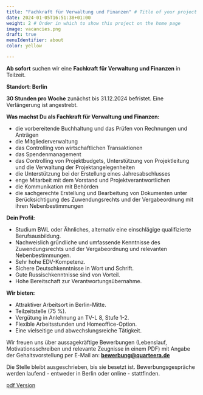 ```yaml
---
title: "Fachkraft für Verwaltung und Finanzen" # Title of your project
date: 2024-01-05T16:51:38+01:00
weight: 2 # Order in which to show this project on the home page
image: vacancies.png
draft: true
menuIdentifier: about
color: yellow

---
```

**Ab sofort** suchen wir eine **Fachkraft für Verwaltung und Finanzen** in Teilzeit. 

**Standort: Berlin**

**30 Stunden pro Woche** zunächst bis 31.12.2024 befristet. 
Eine Verlängerung ist angestrebt.



**Was machst Du als Fachkraft für Verwaltung und Finanzen:**

- die vorbereitende Buchhaltung und das Prüfen von Rechnungen und Anträgen
- die Mitgliederverwaltung
- das Controlling von wirtschaftlichen Transaktionen
- das Spendenmanagement
- das Controlling von Projektbudgets, Unterstützung von Projektleitung und die Verwaltung der Projektangelegenheiten
- die Unterstützung bei der Erstellung eines Jahresabschlusses
- enge Mitarbeit mit dem Vorstand und Projektverantwortlichen
- die Kommunikation mit Behörden
- die sachgerechte Erstellung und Bearbeitung von Dokumenten unter Berücksichtigung des Zuwendungsrechts und der Vergabeordnung mit ihren Nebenbestimmungen

**Dein Profil:**

- Studium BWL oder Ähnliches, alternativ eine einschlägige qualifizierte Berufsausbildung.
- Nachweislich gründliche und umfassende Kenntnisse des Zuwendungsrechts und der Vergabeordnung und relevanten Nebenbestimmungen.
- Sehr hohe EDV-Kompetenz.
- Sichere Deutschkenntnisse in Wort und Schrift.
- Gute Russischkenntnisse sind von Vorteil.
- Hohe Bereitschaft zur Verantwortungsübernahme.

**Wir bieten:**

- Attraktiver Arbeitsort in Berlin-Mitte.
- Teilzeitstelle (75 %).
- Vergütung in Anlehnung an TV-L 8, Stufe 1-2.
- Flexible Arbeitsstunden und Homeoffice-Option.
- Eine vielseitige und abwechslungsreiche Tätigkeit.


Wir freuen uns über aussagekräftige Bewerbungen  (Lebenslauf, Motivationsschreiben und relevante Zeugnisse in einem PDF) mit Angabe der Gehaltsvorstellung per E-Mail an: **bewerbung@quarteera.de**

Die Stelle bleibt ausgeschrieben, bis sie besetzt ist. Bewerbungsgespräche werden laufend - entweder in Berlin oder online - stattfinden.

[pdf Version](https://quarteera.de/files/stelle/Fachkraft_Verwaltung_Finanzen.pdf)